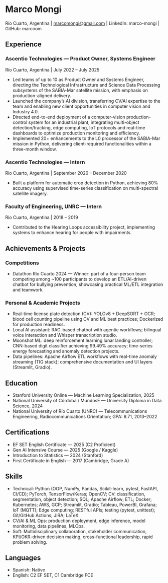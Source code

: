 # Marco Mongi

Río Cuarto, Argentina | marcomongi@gmail.com | LinkedIn: marco-mongi | GitHub: marcoom

## Experience

### Ascentio Technologies — Product Owner, Systems Engineer
Río Cuarto, Argentina | July 2022 – July 2025
- Led teams of up to 10 as Product Owner and Systems Engineer, directing the Technological Infrastructure and Science Data Processing subsystems of the SABIA-Mar satellite mission, with emphasis on production-aligned delivery.
- Launched the company’s AI division, transferring CV/AI expertise to the team and enabling new client opportunities in computer vision and Industry 4.0.
- Directed end-to-end deployment of a computer-vision production-control system for an industrial plant, integrating multi-object detection/tracking, edge computing, IoT protocols and real-time dashboards to optimize production monitoring and efficiency.
- Implemented 20+ enhancements to the L0 processor of the SABIA-Mar mission in Python, delivering client-required functionalities within a three-month window.

### Ascentio Technologies — Intern
Río Cuarto, Argentina | September 2020 – December 2020
- Built a platform for automatic crop detection in Python, achieving 80% accuracy using supervised time-series classification on multi-spectral satellite imagery.

### Faculty of Engineering, UNRC — Intern
Río Cuarto, Argentina | 2018 – 2019
- Contributed to the Hearing Loops accessibility project, implementing systems to enhance hearing for people with impairments.

## Achievements & Projects

### Competitions
- Datathon Río Cuarto 2024 — Winner: part of a four-person team competing among ~100 participants to develop an ETL/AI-driven chatbot for bullying prevention, showcasing practical ML/ETL integration and teamwork.

### Personal & Academic Projects
- Real-time license plate detection (CV): YOLOv8 + DeepSORT + OCR; blood cell counting pipeline using CV and ML best practices; Dockerized for production readiness.
- Local AI assistant: RAG-based chatbot with agentic workflows; bilingual voice interaction and Whisper transcription studio.
- Moonshot ML: deep reinforcement learning lunar landing controller; CNN-based digit classifier achieving 99.49% accuracy; time-series energy forecasting and anomaly detection projects.
- Data pipelines: Apache Airflow ETL workflows with real-time anomaly streaming (TIG stack); comprehensive documentation and UI layers (Streamlit, Gradio).

## Education

- Stanford University Online — Machine Learning Specialization, 2025
- National University of Córdoba / MundosE — University Diploma in Data Science, 2024
- National University of Río Cuarto (UNRC) — Telecommunications Engineering, Radiocommunications Orientation; GPA: 8.71, 2013–2022

## Certifications
- EF SET English Certificate — 2025 (C2 Proficient)
- Gen AI Intensive Course — 2025 (Google / Kaggle)
- Introduction to Statistics — 2024 (Stanford)
- First Certificate in English — 2017 (Cambridge, Grade A)

## Skills

- Technical: Python (OOP, NumPy, Pandas, Scikit-learn, pytest, FastAPI, CI/CD); PyTorch, TensorFlow/Keras; OpenCV; CV: classification, segmentation, object detection; SQL; Apache Airflow; ETL; Docker; Kubernetes; AWS, GCP; Streamlit, Gradio; Tableau, PowerBI, Grafana; IoT (MQTT); Edge computing; RESTful APIs; testing (pytest, unittest); Git/GitHub Actions; JIRA; LaTeX.
- CV/AI & ML Ops: production deployment, edge inference, model monitoring, data pipelines, MLOps.
- Soft: Multidisciplinary collaboration, stakeholder communication, KPI/OKR-driven decision making, cross-functional leadership, rapid problem solving.

## Languages
- Spanish: Native
- English: C2 EF SET, C1 Cambridge FCE